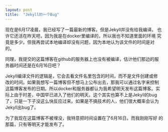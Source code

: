 ```yaml
---
layout: post
title:  "Jekyll的一个Bug"
---
```


现在是6月17凌晨，我已经写了一篇最新的博客。但是Jekyll并没有给我编译。
也许它还活在昨天吧，因为我是在docker里编译的，所以我也不知道里面的环境
究竟是多少。但我再尝试本地编译却没有问题，因为本地认为该文件的时间是对
的。

同理，我提交的这篇博客在github的服务器上也没有被编译，估计他们那边的服
务器时间还是在6月16日吧？

Jekyll编译文件的逻辑是，它会去看文件名里包含的时间，而不是文件创建或修
改的时间。如果我想写一篇博客但不想马上公布出去，那我可以通过名字来控制
这篇博客发布的日期。所以docker和服务器都认为我希望明天发布这篇博客。实
际上由于时差，中国早已进入了他们的明天。这个其实也算不上是Jekyll的bug
了，只是一下子没这么快反应过来。如果是不搞技术的人，他们很大概率会认为
Jekyll出bug了。

为了我现在这篇博客不被埋没，我特意把时间设置在了6月16日。而我刚刚写好
的那篇，只有等明天才能发布了。
